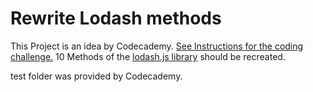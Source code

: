 # Rewrite Lodash methods

This Project is an idea by Codecademy. [See Instructions for the coding challenge.](https://www.codecademy.com/content-items/fb6220182ee4317cc3eaf380b71175de?preview=true)
10 Methods of the [lodash.js library](https://lodash.com/docs/4.17.15) should be recreated.

test folder was provided by Codecademy. 